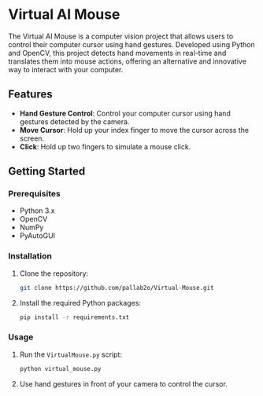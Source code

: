 # Virtual AI Mouse

The Virtual AI Mouse is a computer vision project that allows users to control their computer cursor using hand gestures. Developed using Python and OpenCV, this project detects hand movements in real-time and translates them into mouse actions, offering an alternative and innovative way to interact with your computer.

## Features

- **Hand Gesture Control**: Control your computer cursor using hand gestures detected by the camera.
- **Move Cursor**: Hold up your index finger to move the cursor across the screen.
- **Click**: Hold up two fingers to simulate a mouse click.

## Getting Started

### Prerequisites

- Python 3.x
- OpenCV
- NumPy
- PyAutoGUI

### Installation

1. Clone the repository:

   ```bash
   git clone https://github.com/pallab2o/Virtual-Mouse.git
   ```

2. Install the required Python packages:

   ```bash
   pip install -r requirements.txt
   ```

### Usage

1. Run the `VirtualMouse.py` script:

   ```bash
   python virtual_mouse.py
   ```

2. Use hand gestures in front of your camera to control the cursor.
